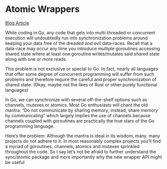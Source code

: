 # Atomic Wrappers

[Blog Article](https://medium.com/@deckarep/the-go-1-19-atomic-wrappers-and-why-to-use-them-ae14c1177ad8)

While coding in Go, any code that gets into multi-threaded or concurrent execution will undoubtedly run into synchronization problems around keeping your data free of the dreaded and evil data-races. Recall that a data-race may occur any time you introduce multiple goroutines accessing shared state where at least one goroutine writes/mutates said shared state along with one or more reads.

This problem is not exclusive or special to Go. In fact, nearly all languages that offer some degree of concurrent programming will suffer from such problems and therefore require the careful and proper synchronization of shared state. (Okay, maybe not the likes of Rust or other purely functional languages)

In Go, we can synchronize with several off-the-shelf options such as channels, mutexes or atomics. Most Go enthusiasts will chant the old mantra: “Do not communicate by sharing memory; instead, share memory by communicating” which largely implies the use of channels because channels coupled with goroutines are practically the true stars of the Go programming language.

Here’s the problem: Although the mantra is ideal in its wisdom, many, many projects do not adhere to it. In most reasonably complex projects you’ll find a myriad of goroutines, channels, atomics and mutexes sprinkled throughout the code. So I say let’s not be afraid to further understand the sync/atomic package and more importantly why the new wrapper API might be useful
